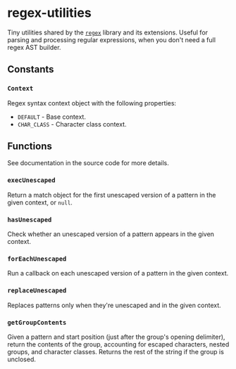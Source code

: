 # regex-utilities

Tiny utilities shared by the [`regex`](https://github.com/slevithan/regex) library and its extensions. Useful for parsing and processing regular expressions, when you don't need a full regex AST builder.

## Constants

### `Context`

Regex syntax context object with the following properties:

- `DEFAULT` - Base context.
- `CHAR_CLASS` - Character class context.

## Functions

See documentation in the source code for more details.

### `execUnescaped`

Return a match object for the first unescaped version of a pattern in the given context, or `null`.

### `hasUnescaped`

Check whether an unescaped version of a pattern appears in the given context.

### `forEachUnescaped`

Run a callback on each unescaped version of a pattern in the given context.

### `replaceUnescaped`

Replaces patterns only when they're unescaped and in the given context.

### `getGroupContents`

Given a pattern and start position (just after the group's opening delimiter), return the contents of the group, accounting for escaped characters, nested groups, and character classes. Returns the rest of the string if the group is unclosed.
